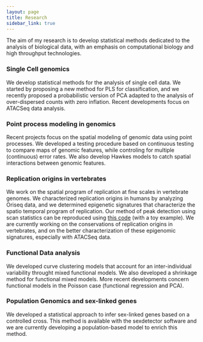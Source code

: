 ```yaml
---
layout: page
title: Research
sidebar_link: true
---
```


The aim of my research is to develop statistical methods dedicated to the analysis of biological data, with an emphasis on computational biology and high throughput technologies.

### Single Cell genomics

We develop statistical methods for the analysis of single cell data. We started by proposing a new method for PLS for classification, and we recently proposed a probabilistic version of PCA adapted to the analysis of over-dispersed counts with zero inflation. Recent developments focus on ATACSeq data analysis.

### Point process modeling in genomics

Recent projects focus on the spatial modeling of genomic data using point processes. We developed a testing procedure based on continuous testing to compare maps of genomic features, while controling for multiple (continuous) error rates. We also develop Hawkes models to catch spatial interactions between genomic features.

### Replication origins in vertebrates

We work on the spatial program of replication at fine scales in vertebrate genomes. We characterized replication origins in humans by analyzing Oriseq data, and we determined epigenetic signatures that characterize the spatio temporal program of replication. Our method of peak detection using scan statistics can be reproduced using <a href="{{ '/assets/soft/scan-method.zip' | prepend: site.baseurl | prepend: site.url }}">this code</a> (with a toy example). We are currently working on the conservations of replication origins in vertebrates, and on the better characterization of these epigenomic signatures, especially with ATACSeq data.


### Functional Data analysis

We developed curve clustering models that account for an inter-individual variability throught mixed functional models. We also developed a shrinkage method for functional mixed models. More recent developments concern functional models in the Poisson case (functional regression and PCA).


### Population Genomics and sex-linked genes

We developed a statistical approach to infer sex-linked genes based on a controlled cross. This method is available with the sexdetector software and we are currently developing a population-based model to enrich this method.

